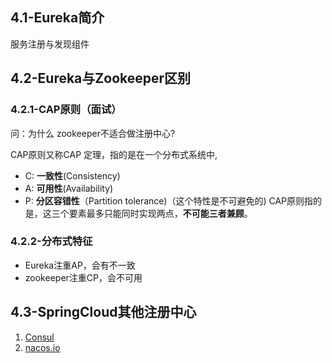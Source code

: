 ## 4.1-Eureka简介

服务注册与发现组件

## 4.2-Eureka与Zookeeper区别

### 4.2.1-CAP原则（面试）
问：为什么 zookeeper不适合做注册中心?

CAP原则又称CAP 定理，指的是在一个分布式系统中,
- C: **一致性**(Consistency)
- A: **可用性**(Availability)
- P: **分区容错性**（Partition tolerance)（这个特性是不可避免的)
CAP原则指的是，这三个要素最多只能同时实现两点，**不可能三者兼顾**。

### 4.2.2-分布式特征

- Eureka注重AP，会有不一致
- zookeeper注重CP，会不可用

## 4.3-SpringCloud其他注册中心

1. [Consul](https://www.consul.io/)
2. [nacos.io](https://nacos.io/zh-cn/)

